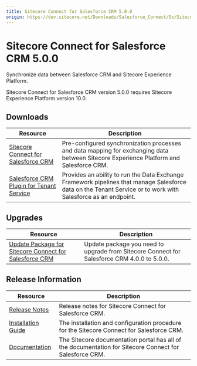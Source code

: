 ```yaml
---
title: Sitecore Connect for Salesforce CRM 5.0.0
origin: https://dev.sitecore.net/Downloads/Salesforce_Connect/5x/Sitecore_Connect_for_Salesforce_CRM_500
---
```


# Sitecore Connect for Salesforce CRM 5.0.0

Synchronize data between Salesforce CRM and Sitecore Experience Platform.

  <Alert variant='warning' mb={4}>
    <AlertIcon />
    Sitecore Connect for Salesforce CRM version 5.0.0 requires Sitecore Experience Platform version 10.0.
  </Alert>
  

## Downloads

 | Resource | Description |
 | --- | --- |
 | [Sitecore Connect for Salesforce CRM](https://sitecoredev.azureedge.net/~/media/674BCDC0ED504EF5BD741757ADE657A2.ashx?date=20200817T140139) | Pre-configured synchronization processes and data mapping for exchanging data between Sitecore Experience Platform and Salesforce CRM. |
 | [Salesforce CRM Plugin for Tenant Service](https://sitecoredev.azureedge.net/~/media/279A2A5330794778A59D91258D51DA69.ashx?date=20200817T140204) | Provides an ability to run the Data Exchange Framework pipelines that manage Salesforce data on the Tenant Service or to work with Salesforce as an endpoint. |

## Upgrades

 | Resource | Description |
 | --- | --- |
 | [Update Package for Sitecore Connect for Salesforce CRM](https://sitecoredev.azureedge.net/~/media/5361339C3AB444459BDDB8005F0D8701.ashx?date=20200817T140256) | Update package you need to upgrade from Sitecore Connect for Salesforce CRM 4.0.0 to 5.0.0. |

## Release Information

 | Resource | Description |
 | --- | --- |
 | [Release Notes](https://dev.sitecore.net:443/downloads/Salesforce%20Connect/5x/Sitecore%20Connect%20for%20Salesforce%20CRM%20500/Release%20Notes) | Release notes for Sitecore Connect for Salesforce CRM. |
 | [Installation Guide](https://sitecoredev.azureedge.net/~/media/6F1C414F0DFC47D1AD8DF60A53195C4E.ashx?date=20200817T140439) | The installation and configuration procedure for the Sitecore Connect for Salesforce CRM. |
 | [Documentation](https://doc.sitecore.com/developers/salesforce-connect/50/sitecore-connect-for-salesforce-crm/en/sitecore-connect-for-salesforce-crm-configuration-guide.html) | The Sitecore documentation portal has all of the documentation for Sitecore Connect for Salesforce CRM. |
